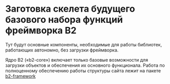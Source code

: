 Заготовка скелета будущего базового набора функций фреймворка B2
================================================================

Тут будут основные компоненты, необходимые для работы библиотек, работающих
автономно, без загрузки фреймворка.

Ядро B2 («b2-core») включает только базовые возможности для загрузки объектов
и обеспечения их основного функционала. Работа по полноценному обеспечению
работы структуры сайта лежит на пакете
[b2-framework](https://bitbucket.org/Balancer/b2-framework)


